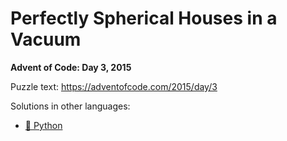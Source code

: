 # Perfectly Spherical Houses in a Vacuum

**Advent of Code: Day 3, 2015**

Puzzle text: https://adventofcode.com/2015/day/3

Solutions in other languages:

- [🐍 Python](../../../../python/2015/03_perfectly_spherical_houses_in_a_vacuum)